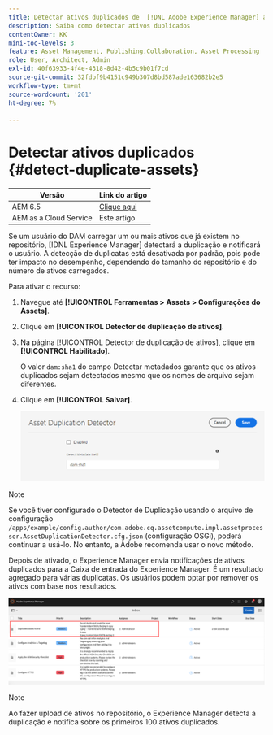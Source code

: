 ```yaml
---
title: Detectar ativos duplicados de  [!DNL Adobe Experience Manager] as a [!DNL Cloud Service]
description: Saiba como detectar ativos duplicados
contentOwner: KK
mini-toc-levels: 3
feature: Asset Management, Publishing,Collaboration, Asset Processing
role: User, Architect, Admin
exl-id: 40f63933-4f4e-4318-8d42-4b5c9b01f7cd
source-git-commit: 32fdbf9b4151c949b307d8bd587ade163682b2e5
workflow-type: tm+mt
source-wordcount: '201'
ht-degree: 7%

---
```



# Detectar ativos duplicados {#detect-duplicate-assets}

| Versão | Link do artigo |
| -------- | ---------------------------- |
| AEM 6.5 | [Clique aqui](https://experienceleague.adobe.com/docs/experience-manager-65/assets/managing/duplicate-detection.html?lang=pt-BR) |
| AEM as a Cloud Service | Este artigo |

Se um usuário do DAM carregar um ou mais ativos que já existem no repositório, [!DNL Experience Manager] detectará a duplicação e notificará o usuário. A detecção de duplicatas está desativada por padrão, pois pode ter impacto no desempenho, dependendo do tamanho do repositório e do número de ativos carregados.

Para ativar o recurso:

1. Navegue até **[!UICONTROL Ferramentas > Assets > Configurações do Assets]**.

1. Clique em **[!UICONTROL Detector de duplicação de ativos]**.

1. Na página [!UICONTROL Detector de duplicação de ativos], clique em **[!UICONTROL Habilitado]**.

   O valor `dam:sha1` do campo Detectar metadados garante que os ativos duplicados sejam detectados mesmo que os nomes de arquivo sejam diferentes.

1. Clique em **[!UICONTROL Salvar]**.

   ![Detector de duplicação de ativos](assets/asset-duplication-detector.png)

>[!NOTE]
>
>Se você tiver configurado o Detector de Duplicação usando o arquivo de configuração `/apps/example/config.author/com.adobe.cq.assetcompute.impl.assetprocessor.AssetDuplicationDetector.cfg.json` (configuração OSGi), poderá continuar a usá-lo. No entanto, a Adobe recomenda usar o novo método.


Depois de ativado, o Experience Manager envia notificações de ativos duplicados para a Caixa de entrada do Experience Manager. É um resultado agregado para várias duplicatas. Os usuários podem optar por remover os ativos com base nos resultados.

![Notificação da Caixa de entrada para ativos duplicados](assets/duplicate-detect-inbox-notification.png)

>[!NOTE]
>
>Ao fazer upload de ativos no repositório, o Experience Manager detecta a duplicação e notifica sobre os primeiros 100 ativos duplicados.
